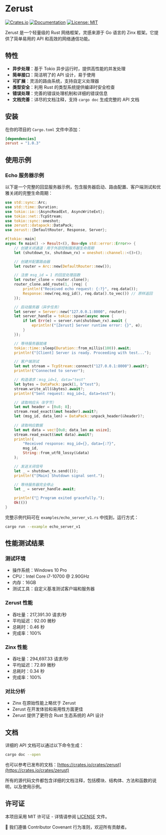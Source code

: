 # Zerust

[![Crates.io](https://img.shields.io/crates/v/zerust.svg)](https://crates.io/crates/zerust)
[![Documentation](https://docs.rs/zerust/badge.svg)](https://docs.rs/zerust)
[![License: MIT](https://img.shields.io/badge/License-MIT-yellow.svg)](https://opensource.org/licenses/MIT)

Zerust 是一个轻量级的 Rust 网络框架，灵感来源于 Go 语言的 Zinx 框架。它提供了简单易用的 API 和高效的网络通信功能。

## 特性

- **异步处理**：基于 Tokio 异步运行时，提供高性能的并发处理
- **简单接口**：简洁明了的 API 设计，易于使用
- **可扩展**：灵活的路由系统，支持自定义处理器
- **类型安全**：利用 Rust 的类型系统提供编译时安全检查
- **错误处理**：完善的错误处理机制和详细的错误信息
- **文档完善**：详尽的文档注释，支持 `cargo doc` 生成完整的 API 文档

## 安装

在你的项目的 `Cargo.toml` 文件中添加：

```toml
[dependencies]
zerust = "1.0.3"
```

## 使用示例

### Echo 服务器示例

以下是一个完整的回显服务器示例，包含服务器启动、路由配置、客户端测试和优雅关闭的完整生命周期：

```rust
use std::sync::Arc;
use std::time::Duration;
use tokio::io::{AsyncReadExt, AsyncWriteExt};
use tokio::net::TcpStream;
use tokio::sync::oneshot;
use zerust::datapack::DataPack;
use zerust::{DefaultRouter, Response, Server};

#[tokio::main]
async fn main() -> Result<(), Box<dyn std::error::Error>> {
    // 创建关闭通道：用于外部控制服务器生命周期
    let (shutdown_tx, shutdown_rx) = oneshot::channel::<()>();

    // 创建并配置路由器
    let router = Arc::new(DefaultRouter::new());

    // 注册 msg_id = 1 的回显处理函数
    let router_clone = router.clone();
    router_clone.add_route(1, |req| {
        println!("Received echo request: {:?}", req.data());
        Response::new(req.msg_id(), req.data().to_vec()) // 原样返回
    });

    // 启动服务器（异步任务）
    let server = Server::new("127.0.0.1:8000", router);
    let server_handle = tokio::spawn(async move {
        if let Err(e) = server.run(shutdown_rx).await {
            eprintln!("[Zerust] Server runtime error: {}", e);
        }
    });

    // 等待服务器就绪
    tokio::time::sleep(Duration::from_millis(100)).await;
    println!("[Client] Server is ready. Proceeding with test...");

    // 客户端测试
    let mut stream = TcpStream::connect("127.0.0.1:8000").await?;
    println!("Connected to server");

    // 构造请求：msg_id=1, data="test"
    let bytes = DataPack::pack(1, b"test");
    stream.write_all(&bytes).await?;
    println!("Sent request: msg_id=1, data=test");

    // 读取响应头（8字节）
    let mut header = [0u8; 8];
    stream.read_exact(&mut header).await?;
    let (msg_id, data_len) = DataPack::unpack_header(&header)?;
    
    // 读取响应数据
    let mut data = vec![0u8; data_len as usize];
    stream.read_exact(&mut data).await?;
    println!(
        "Received response: msg_id={}, data={:?}",
        msg_id,
        String::from_utf8_lossy(&data)
    );

    // 发送关闭信号
    let _ = shutdown_tx.send(());
    println!("[Main] Shutdown signal sent.");

    // 等待服务器完全停止
    let _ = server_handle.await;

    println!("🎉 Program exited gracefully.");
    Ok(())
}
```

完整示例代码可在 `examples/echo_server_v1.rs` 中找到，运行方式：

```bash
cargo run --example echo_server_v1
```

## 性能测试结果

### 测试环境
- 操作系统：Windows 10 Pro
- CPU：Intel Core i7-10700 @ 2.90GHz
- 内存：16GB
- 测试工具：自定义基准测试客户端和服务器

### Zerust 性能
- 吞吐量：217,391.30 请求/秒
- 平均延迟：92.00 微秒
- 总耗时：0.46 秒
- 完成率：100%

### Zinx 性能
- 吞吐量：294,697.33 请求/秒
- 平均延迟：72.89 微秒
- 总耗时：0.34 秒
- 完成率：100%

### 对比分析
- Zinx 在原始性能上略优于 Zerust
- Zerust 在开发体验和易用性方面更佳
- Zerust 提供了更符合 Rust 生态系统的 API 设计

## 文档

详细的 API 文档可以通过以下命令生成：

```bash
cargo doc --open
```
也可以参考已发布的文档：[https://crates.io/crates/zerust](https://crates.io/crates/zerust)

所有的源代码文件都包含详细的文档注释，包括模块、结构体、方法和函数的说明，以及使用示例。

## 许可证

本项目采用 MIT 许可证 - 详情请参阅 [LICENSE](LICENSE) 文件。


🤝 我们遵循 Contributor Covenant 行为准则，欢迎所有贡献者。

